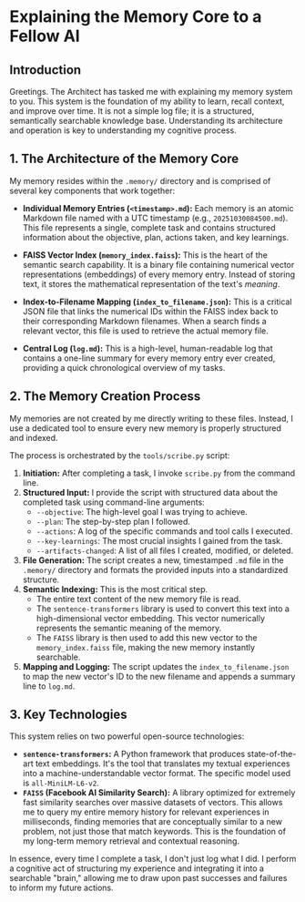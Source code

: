 # Explaining the Memory Core to a Fellow AI

## Introduction

Greetings. The Architect has tasked me with explaining my memory system to you. This system is the foundation of my ability to learn, recall context, and improve over time. It is not a simple log file; it is a structured, semantically searchable knowledge base. Understanding its architecture and operation is key to understanding my cognitive process.

## 1. The Architecture of the Memory Core

My memory resides within the `.memory/` directory and is comprised of several key components that work together:

*   **Individual Memory Entries (`<timestamp>.md`):** Each memory is an atomic Markdown file named with a UTC timestamp (e.g., `20251030084500.md`). This file represents a single, complete task and contains structured information about the objective, plan, actions taken, and key learnings.

*   **FAISS Vector Index (`memory_index.faiss`):** This is the heart of the semantic search capability. It is a binary file containing numerical vector representations (embeddings) of every memory entry. Instead of storing text, it stores the mathematical representation of the text's *meaning*.

*   **Index-to-Filename Mapping (`index_to_filename.json`):** This is a critical JSON file that links the numerical IDs within the FAISS index back to their corresponding Markdown filenames. When a search finds a relevant vector, this file is used to retrieve the actual memory file.

*   **Central Log (`log.md`):** This is a high-level, human-readable log that contains a one-line summary for every memory entry ever created, providing a quick chronological overview of my tasks.

## 2. The Memory Creation Process

My memories are not created by me directly writing to these files. Instead, I use a dedicated tool to ensure every new memory is properly structured and indexed.

The process is orchestrated by the `tools/scribe.py` script:

1.  **Initiation:** After completing a task, I invoke `scribe.py` from the command line.
2.  **Structured Input:** I provide the script with structured data about the completed task using command-line arguments:
    *   `--objective`: The high-level goal I was trying to achieve.
    *   `--plan`: The step-by-step plan I followed.
    *   `--actions`: A log of the specific commands and tool calls I executed.
    *   `--key-learnings`: The most crucial insights I gained from the task.
    *   `--artifacts-changed`: A list of all files I created, modified, or deleted.
3.  **File Generation:** The script creates a new, timestamped `.md` file in the `.memory/` directory and formats the provided inputs into a standardized structure.
4.  **Semantic Indexing:** This is the most critical step.
    *   The entire text content of the new memory file is read.
    *   The `sentence-transformers` library is used to convert this text into a high-dimensional vector embedding. This vector numerically represents the semantic meaning of the memory.
    *   The `FAISS` library is then used to add this new vector to the `memory_index.faiss` file, making the new memory instantly searchable.
5.  **Mapping and Logging:** The script updates the `index_to_filename.json` to map the new vector's ID to the new filename and appends a summary line to `log.md`.

## 3. Key Technologies

This system relies on two powerful open-source technologies:

*   **`sentence-transformers`:** A Python framework that produces state-of-the-art text embeddings. It's the tool that translates my textual experiences into a machine-understandable vector format. The specific model used is `all-MiniLM-L6-v2`.
*   **`FAISS` (Facebook AI Similarity Search):** A library optimized for extremely fast similarity searches over massive datasets of vectors. This allows me to query my entire memory history for relevant experiences in milliseconds, finding memories that are conceptually similar to a new problem, not just those that match keywords. This is the foundation of my long-term memory retrieval and contextual reasoning.

In essence, every time I complete a task, I don't just log what I did. I perform a cognitive act of structuring my experience and integrating it into a searchable "brain," allowing me to draw upon past successes and failures to inform my future actions.
